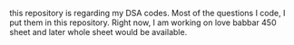 this repository is regarding my DSA codes.
Most of the questions I code, I put them in this repository.
Right now, I am working on love babbar 450 sheet and later whole sheet would be available.
